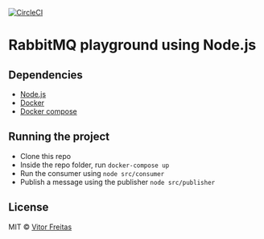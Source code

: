 [![CircleCI](https://circleci.com/gh/vitorfreitas/rabbitmq-playground.svg?style=svg&circle-token=b26fd3969e38b34bc4322e04908c566a413cf869)](https://circleci.com/gh/vitorfreitas/rabbitmq-playground)

# RabbitMQ playground using Node.js

## Dependencies

- [Node.js](https://nodejs.org/en/download/)
- [Docker](https://docs.docker.com/)
- [Docker compose](https://docs.docker.com/compose/install/)

## Running the project

- Clone this repo
- Inside the repo folder, run `docker-compose up`
- Run the consumer using `node src/consumer`
- Publish a message using the publisher `node src/publisher`

## License

MIT © [Vitor Freitas]()
